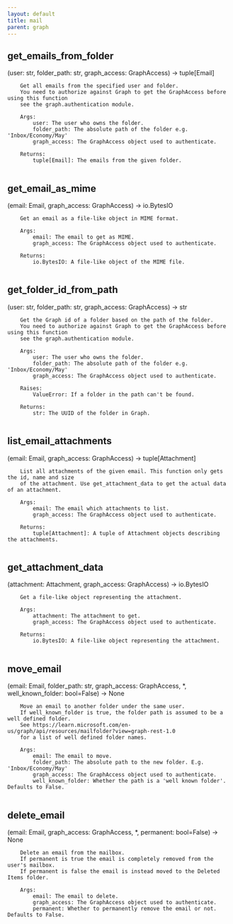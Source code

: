 ```yaml
---
layout: default
title: mail
parent: graph
---
```


## get_emails_from_folder
(user: str, folder_path: str, graph_access: GraphAccess) -> tuple[Email]

```
    Get all emails from the specified user and folder.
    You need to authorize against Graph to get the GraphAccess before using this function
    see the graph.authentication module.

    Args:
        user: The user who owns the folder.
        folder_path: The absolute path of the folder e.g. 'Inbox/Economy/May'
        graph_access: The GraphAccess object used to authenticate.

    Returns:
        tuple[Email]: The emails from the given folder.
    
```

## get_email_as_mime
(email: Email, graph_access: GraphAccess) -> io.BytesIO

```
    Get an email as a file-like object in MIME format.

    Args:
        email: The email to get as MIME.
        graph_access: The GraphAccess object used to authenticate.

    Returns:
        io.BytesIO: A file-like object of the MIME file.
    
```

## get_folder_id_from_path
(user: str, folder_path: str, graph_access: GraphAccess) -> str

```
    Get the Graph id of a folder based on the path of the folder.
    You need to authorize against Graph to get the GraphAccess before using this function
    see the graph.authentication module.

    Args:
        user: The user who owns the folder.
        folder_path: The absolute path of the folder e.g. 'Inbox/Economy/May'
        graph_access: The GraphAccess object used to authenticate.

    Raises:
        ValueError: If a folder in the path can't be found.

    Returns:
        str: The UUID of the folder in Graph.
    
```

## list_email_attachments
(email: Email, graph_access: GraphAccess) -> tuple[Attachment]

```
    List all attachments of the given email. This function only gets the id, name and size
    of the attachment. Use get_attachment_data to get the actual data of an attachment.

    Args:
        email: The email which attachments to list.
        graph_access: The GraphAccess object used to authenticate.

    Returns:
        tuple[Attachment]: A tuple of Attachment objects describing the attachments.
    
```

## get_attachment_data
(attachment: Attachment, graph_access: GraphAccess) -> io.BytesIO

```
    Get a file-like object representing the attachment.

    Args:
        attachment: The attachment to get.
        graph_access: The GraphAccess object used to authenticate.

    Returns:
        io.BytesIO: A file-like object representing the attachment.
    
```

## move_email
(email: Email, folder_path: str, graph_access: GraphAccess, *, well_known_folder: bool=False) -> None

```
    Move an email to another folder under the same user.
    If well_known_folder is true, the folder path is assumed to be a well defined folder.
    See https://learn.microsoft.com/en-us/graph/api/resources/mailfolder?view=graph-rest-1.0 
    for a list of well defined folder names.

    Args:
        email: The email to move.
        folder_path: The absolute path to the new folder. E.g. 'Inbox/Economy/May'
        graph_access: The GraphAccess object used to authenticate.
        well_known_folder: Whether the path is a 'well known folder'. Defaults to False.
    
```

## delete_email
(email: Email, graph_access: GraphAccess, *, permanent: bool=False) -> None

```
    Delete an email from the mailbox.
    If permanent is true the email is completely removed from the user's mailbox.
    If permanent is false the email is instead moved to the Deleted Items folder.

    Args:
        email: The email to delete.
        graph_access: The GraphAccess object used to authenticate.
        permanent: Whether to permanently remove the email or not. Defaults to False.
    
```

